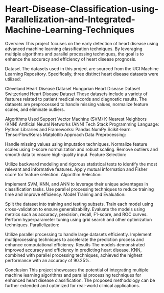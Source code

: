 # Heart-Disease-Classification-using-Parallelization-and-Integrated-Machine-Learning-Techniques

Overview
This project focuses on the early detection of heart disease using advanced machine learning classification techniques. By leveraging multiple algorithms and parallel processing techniques, the goal is to enhance the accuracy and efficiency of heart disease prognosis.

Dataset
The datasets used in this project are sourced from the UCI Machine Learning Repository. Specifically, three distinct heart disease datasets were utilized:

Cleveland Heart Disease Dataset
Hungarian Heart Disease Dataset
Switzerland Heart Disease Dataset
These datasets include a variety of features related to patient medical records and diagnostic results. The datasets are preprocessed to handle missing values, normalize feature scales, and eliminate outliers.

Algorithms Used
Support Vector Machine (SVM)
K-Nearest Neighbors (KNN)
Artificial Neural Networks (ANN)
Tech Stack
Programming Language: Python
Libraries and Frameworks:
Pandas
NumPy
Scikit-learn
TensorFlow/Keras
Matplotlib
Approach
Data Preprocessing:

Handle missing values using imputation techniques.
Normalize feature scales using z-score normalization and robust scaling.
Remove outliers and smooth data to ensure high-quality input.
Feature Selection:

Utilize backward modeling and rigorous statistical tests to identify the most relevant and informative features.
Apply mutual information and Fisher score for feature selection.
Algorithm Selection:

Implement SVM, KNN, and ANN to leverage their unique advantages in classification tasks.
Use parallel processing techniques to reduce training time and improve efficiency.
Model Training and Evaluation:

Split the dataset into training and testing subsets.
Train each model using cross-validation to ensure generalizability.
Evaluate the models using metrics such as accuracy, precision, recall, F1-score, and ROC curves.
Perform hyperparameter tuning using grid search and other optimization techniques.
Parallelization:

Utilize parallel processing to handle large datasets efficiently.
Implement multiprocessing techniques to accelerate the prediction process and enhance computational efficiency.
Results
The models demonstrated improved accuracy and efficiency in predicting heart disease. KNN, combined with parallel processing techniques, achieved the highest performance with an accuracy of 90.25%.

Conclusion
This project showcases the potential of integrating multiple machine learning algorithms and parallel processing techniques for enhanced heart disease classification. The proposed methodology can be further extended and optimized for real-world clinical applications.
